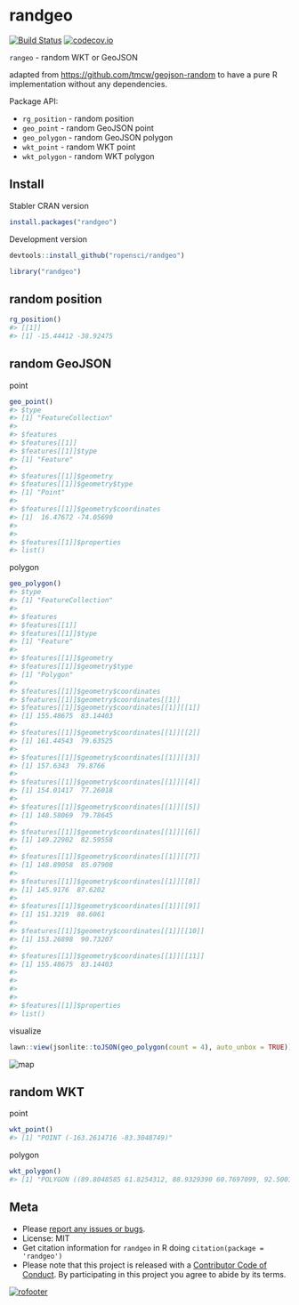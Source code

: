 randgeo
=======



[![Build Status](https://travis-ci.org/ropensci/randgeo.svg?branch=master)](https://travis-ci.org/ropensci/randgeo)
[![codecov.io](https://codecov.io/github/ropensci/randgeo/coverage.svg?branch=master)](https://codecov.io/github/ropensci/randgeo?branch=master)

`rangeo` - random WKT or GeoJSON

adapted from <https://github.com/tmcw/geojson-random> to have a pure R
implementation without any dependencies.

Package API:

* `rg_position` - random position
* `geo_point` - random GeoJSON point
* `geo_polygon` - random GeoJSON polygon
* `wkt_point` - random WKT point
* `wkt_polygon` - random WKT polygon

## Install

Stabler CRAN version


```r
install.packages("randgeo")
```

Development version


```r
devtools::install_github("ropensci/randgeo")
```


```r
library("randgeo")
```

## random position


```r
rg_position()
#> [[1]]
#> [1] -15.44412 -38.92475
```

## random GeoJSON

point


```r
geo_point()
#> $type
#> [1] "FeatureCollection"
#> 
#> $features
#> $features[[1]]
#> $features[[1]]$type
#> [1] "Feature"
#> 
#> $features[[1]]$geometry
#> $features[[1]]$geometry$type
#> [1] "Point"
#> 
#> $features[[1]]$geometry$coordinates
#> [1]  16.47672 -74.05690
#> 
#> 
#> $features[[1]]$properties
#> list()
```

polygon


```r
geo_polygon()
#> $type
#> [1] "FeatureCollection"
#> 
#> $features
#> $features[[1]]
#> $features[[1]]$type
#> [1] "Feature"
#> 
#> $features[[1]]$geometry
#> $features[[1]]$geometry$type
#> [1] "Polygon"
#> 
#> $features[[1]]$geometry$coordinates
#> $features[[1]]$geometry$coordinates[[1]]
#> $features[[1]]$geometry$coordinates[[1]][[1]]
#> [1] 155.48675  83.14403
#> 
#> $features[[1]]$geometry$coordinates[[1]][[2]]
#> [1] 161.44543  79.63525
#> 
#> $features[[1]]$geometry$coordinates[[1]][[3]]
#> [1] 157.6343  79.8766
#> 
#> $features[[1]]$geometry$coordinates[[1]][[4]]
#> [1] 154.01417  77.26018
#> 
#> $features[[1]]$geometry$coordinates[[1]][[5]]
#> [1] 148.58069  79.78645
#> 
#> $features[[1]]$geometry$coordinates[[1]][[6]]
#> [1] 149.22902  82.59558
#> 
#> $features[[1]]$geometry$coordinates[[1]][[7]]
#> [1] 148.89058  85.07908
#> 
#> $features[[1]]$geometry$coordinates[[1]][[8]]
#> [1] 145.9176  87.6202
#> 
#> $features[[1]]$geometry$coordinates[[1]][[9]]
#> [1] 151.3219  88.6061
#> 
#> $features[[1]]$geometry$coordinates[[1]][[10]]
#> [1] 153.26898  90.73207
#> 
#> $features[[1]]$geometry$coordinates[[1]][[11]]
#> [1] 155.48675  83.14403
#> 
#> 
#> 
#> 
#> $features[[1]]$properties
#> list()
```

visualize


```r
lawn::view(jsonlite::toJSON(geo_polygon(count = 4), auto_unbox = TRUE))
```

![map](inst/img/plot.png)


## random WKT

point


```r
wkt_point()
#> [1] "POINT (-163.2614716 -83.3048749)"
```

polygon


```r
wkt_polygon()
#> [1] "POLYGON ((89.8048585 61.8254312, 88.9329390 60.7697099, 92.5001356 58.0362473, 93.8532175 53.5291327, 88.5455690 59.9501290, 90.1393320 56.1050423, 89.0807555 56.4119115, 82.1906641 60.6291550, 83.4751727 68.4828310, 88.2114607 66.3359247, 89.8048585 61.8254312))"
```

## Meta

* Please [report any issues or bugs](https://github.com/ropensci/randgeo/issues).
* License: MIT
* Get citation information for `randgeo` in R doing `citation(package = 'randgeo')`
* Please note that this project is released with a [Contributor Code of Conduct](CONDUCT.md). By participating in this project you agree to abide by its terms.

[![rofooter](https://ropensci.org/public_images/github_footer.png)](https://ropensci.org)
